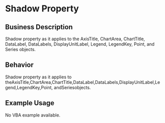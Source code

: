 # Shadow Property

## Business Description
Shadow property as it applies to the AxisTitle, ChartArea, ChartTitle, DataLabel, DataLabels, DisplayUnitLabel, Legend, LegendKey, Point, and Series objects.

## Behavior
Shadow property as it applies to theAxisTitle,ChartArea,ChartTitle,DataLabel,DataLabels,DisplayUnitLabel,Legend,LegendKey,Point, andSeriesobjects.

## Example Usage
No VBA example available.